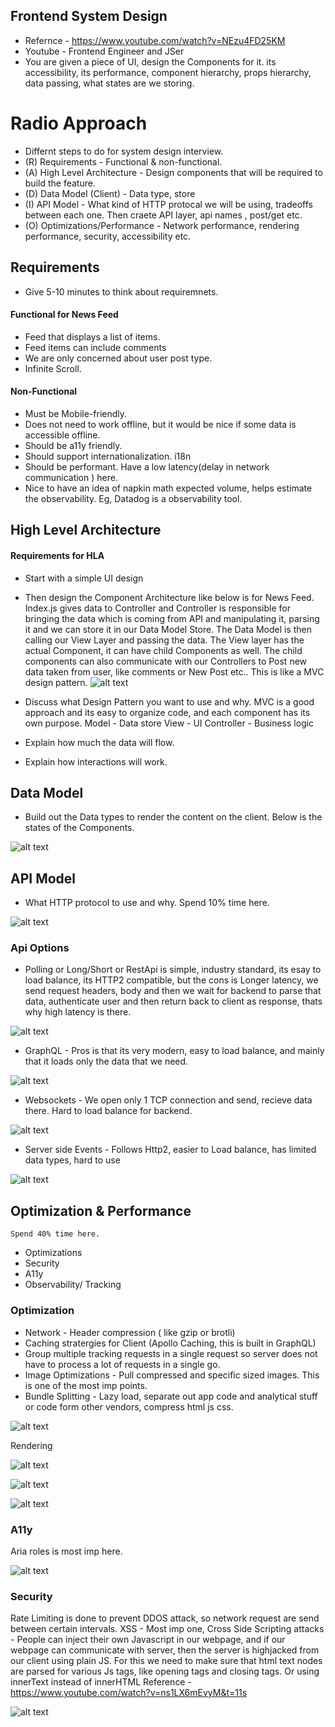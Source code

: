 ## Frontend System Design

- Refernce - https://www.youtube.com/watch?v=NEzu4FD25KM
- Youtube - Frontend Engineer and JSer
- You are given a piece of UI, design the Components for it. its accessibility, its performance, component hierarchy, props hierarchy, data passing, what states are we storing.

# Radio Approach

- Differnt steps to do for system design interview.
- (R) Requirements - Functional & non-functional.
- (A) High Level Architecture - Design components that will be required to build the feature.
- (D) Data Model (Client) - Data type, store
- (I) API Model - What kind of HTTP protocal we will be using, tradeoffs between each one. Then craete API layer, api names , post/get etc.
- (O) Optimizations/Performance - Network performance, rendering performance, security, accessibility etc.

## Requirements

- Give 5-10 minutes to think about requiremnets.

#### Functional for News Feed

- Feed that displays a list of items.
- Feed items can include comments
- We are only concerned about user post type.
- Infinite Scroll.

#### Non-Functional

- Must be Mobile-friendly.
- Does not need to work offline, but it would be nice if some data is accessible offline.
- Should be a11y friendly.
- Should support internationalization. i18n
- Should be performant. Have a low latency(delay in network communication ) here.
- Nice to have an idea of napkin math expected volume, helps estimate the observability. Eg, Datadog is a observability tool.

## High Level Architecture

#### Requirements for HLA

- Start with a simple UI design
- Then design the Component Architecture like below is for News Feed.
  Index.js gives data to Controller and Controller is responsible for bringing the data which is coming from API and manipulating it, parsing it and we can store it in our Data Model Store.
  The Data Model is then calling our View Layer and passing the data.
  The View layer has the actual Component, it can have child Components as well.
  The child components can also communicate with our Controllers to Post new data taken from user, like comments or New Post etc..
  This is like a MVC design pattern.
  ![alt text](images/compArchitecture.png)

- Discuss what Design Pattern you want to use and why.
  MVC is a good approach and its easy to organize code, and each component has its own purpose.
  Model - Data store
  View - UI
  Controller - Business logic
- Explain how much the data will flow.
- Explain how interactions will work.

## Data Model

- Build out the Data types to render the content on the client. Below is the states of the Components.

![alt text](images/datamodel.png)

## API Model

- What HTTP protocol to use and why. Spend 10% time here.

![alt text](images/http1Vshttp2.png)

### Api Options

- Polling or Long/Short or RestApi is simple, industry standard, its esay to load balance, its HTTP2 compatible, but the cons is Longer latency, we send request headers, body and then we wait for backend to parse that data, authenticate user and then return back to client as response, thats why high latency is there.

![alt text](images/polling.png)

- GraphQL - Pros is that its very modern, easy to load balance, and mainly that it loads only the data that we need.

![alt text](images/graphql.png)

- Websockets - We open only 1 TCP connection and send, recieve data there. Hard to load balance for backend.

![alt text](images/websockets.png)

- Server side Events - Follows Http2, easier to Load balance, has limited data types, hard to use

![alt text](images/ssevents.png)

## Optimization & Performance

    Spend 40% time here.

- Optimizations
- Security
- A11y
- Observability/ Tracking

### Optimization

- Network - Header compression ( like gzip or brotli)
- Caching stratergies for Client (Apollo Caching, this is built in GraphQL)
- Group multiple tracking requests in a single request so server does not have to process a lot of requests in a single go.
- Image Optimizations - Pull compressed and specific sized images. This is one of the most imp points.
- Bundle Splitting - Lazy load, separate out app code and analytical stuff or code form other vendors, compress html js css.

![alt text](images/splitting.png)

Rendering

![alt text](images/rendering1.png)

![alt text](images/rendering2.png)

![alt text](images/rendering3.png)

### A11y

Aria roles is most imp here.

![alt text](images/a11y.png)

### Security

Rate Limiting is done to prevent DDOS attack, so network request are send between certain intervals.
XSS - Most imp one, Cross Side Scripting attacks - People can inject their own Javascript in our webpage, and if our webpage can communicate with server, then the server is highjacked from our client using plain JS. For this we need to make sure that html text nodes are parsed for various Js tags, like opening tags and closing tags. Or using innerText instead of innerHTML
Reference - https://www.youtube.com/watch?v=ns1LX6mEvyM&t=11s

![alt text](images/security.png)
